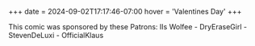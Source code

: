 +++
date = 2024-09-02T17:17:46-07:00
hover = 'Valentines Day'
+++

This comic was sponsored by these Patrons: IIs Wolfee - DryEraseGirl - StevenDeLuxi - OfficialKlaus
